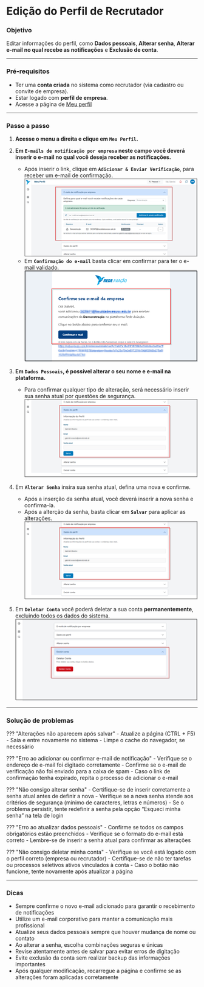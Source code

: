 # <i data-lucide="pen" class="icon-lg"></i> Edição do Perfil de Recrutador

### <i data-lucide="target" class="icon-lg"></i> Objetivo

Editar informações do perfil, como **Dados pessoais**, **Alterar senha**, **Alterar e-mail no qual recebe as notificações** e **Exclusão de conta**.

---

### <i data-lucide="square-check" class="icon-lg"></i> Pré-requisitos

- Ter uma **conta criada** no sistema como recrutador (via cadastro ou convite de empresa).
- Estar logado com **perfil de empresa**.
- Acesse a página de [Meu perfil](https://www.https://redeaviacao.com.br/perfil)

---

### <i data-lucide="notebook-pen" class="icon-lg"></i> Passo a passo

1. **Acesse o menu a direita e clique em `Meu Perfil`.**

2. **Em ``E-mails de notificação por empresa`` neste campo você deverá inserir o e-mail no qual você deseja receber as notificações.** 
    - Após inserir o link, clique em **``Adicionar & Enviar Verificação``**, para receber um e-mail de confirmação.
    ![Tela de adição de e-mail](../imagens/Edicao-perfil/Empresa/Email-adicionado.png)
    - Em **``Confirmação do e-mail``** basta clicar em confirmar para ter o e-mail validado.
    ![Tela de confirmação de e-mail](../imagens/Edicao-perfil/Empresa/confirmacao-email.png)

3. **Em ``Dados Pessoais``, é possível alterar o seu nome e e-mail na plataforma.**
    - Para confirmar qualquer tipo de alteração, será necessário inserir sua senha atual por questões de segurança.
    ![Tela dos dados pessoais](../imagens/Edicao-perfil/Empresa/dados-pessoais.png)
    
4. Em **``Alterar Senha``** insira sua senha atual, defina uma nova e confirme. 
    - Após a inserção da senha atual, você deverá inserir a nova senha e confirma-la. 
    - Após a alterção da senha, basta clicar em **`Salvar`** para aplicar as alterações.
    ![Tela de alteração de senha](../imagens/Edicao-perfil/Empresa/dados-pessoais.png)

5. Em **`Deletar Conta`** você poderá deletar a sua conta **permanentemente**, excluindo todos os dados do sistema.
    ![Tela de confirmação de e-mail](../imagens/Edicao-perfil/Empresa/deletar-conta.png)

---

### <i data-lucide="wrench" class="icon-lg"></i> Solução de problemas

??? "Alterações não aparecem após salvar"
    - Atualize a página (CTRL + F5)
    - Saia e entre novamente no sistema
    - Limpe o cache do navegador, se necessário

??? "Erro ao adicionar ou confirmar e-mail de notificação"
    - Verifique se o endereço de e-mail foi digitado corretamente
    - Confirme se o e-mail de verificação não foi enviado para a caixa de spam
    - Caso o link de confirmação tenha expirado, repita o processo de adicionar o e-mail

??? "Não consigo alterar senha"
    - Certifique-se de inserir corretamente a senha atual antes de definir a nova
    - Verifique se a nova senha atende aos critérios de segurança (mínimo de caracteres, letras e números)
    - Se o problema persistir, tente redefinir a senha pela opção “Esqueci minha senha” na tela de login

??? "Erro ao atualizar dados pessoais"
    - Confirme se todos os campos obrigatórios estão preenchidos
    - Verifique se o formato do e-mail está correto
    - Lembre-se de inserir a senha atual para confirmar as alterações

??? "Não consigo deletar minha conta"
    - Verifique se você está logado com o perfil correto (empresa ou recrutador)
    - Certifique-se de não ter tarefas ou processos seletivos ativos vinculados à conta
    - Caso o botão não funcione, tente novamente após atualizar a página

---

### <i data-lucide="lightbulb" class="icon-dica"></i> Dicas

- Sempre confirme o novo e-mail adicionado para garantir o recebimento de notificações
- Utilize um e-mail corporativo para manter a comunicação mais profissional
- Atualize seus dados pessoais sempre que houver mudança de nome ou contato
- Ao alterar a senha, escolha combinações seguras e únicas
- Revise atentamente antes de salvar para evitar erros de digitação
- Evite exclusão da conta sem realizar backup das informações importantes
- Após qualquer modificação, recarregue a página e confirme se as alterações foram aplicadas corretamente